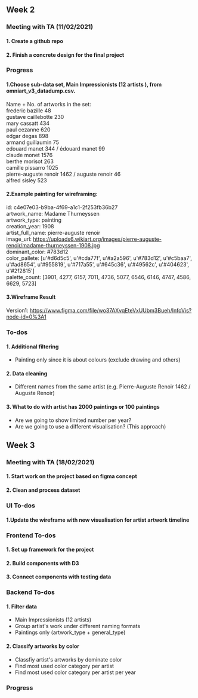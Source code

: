 ## Week 2
### Meeting with TA (11/02/2021)
#### 1. Create a github repo
#### 2. Finish a concrete design for the final project

### Progress

#### 1.Choose sub-data set, Main Impressionists (12 artists ), from omniart_v3_datadump.csv. 
Name + No. of artworks in the set:    
frederic bazille 48  
gustave caillebotte 230  
mary cassatt 434  
paul cezanne 620  
edgar degas 898  
armand guillaumin 75  
edouard manet 344 / édouard manet 99  
claude monet 1576  
berthe morisot 263    
camille pissarro 1025  
pierre-auguste renoir 1462 / auguste renoir 46  
alfred sisley 523  

#### 2.Example painting for wireframing:
id: c4e07e03-b9ba-4f69-a1c1-2f253fb36b27  
artwork_name: Madame Thurneyssen  
artwork_type: painting  
creation_year: 1908  
artist_full_name: pierre-auguste renoir  
image_url: https://uploads6.wikiart.org/images/pierre-auguste-renoir/madame-thurneyssen-1908.jpg  
dominant_color: #783d12  
color_pallete: [u'#d6d5c5', u'#cda77f', u'#a2a596', u'#783d12', u'#c5baa7', u'#ad8654', u'#955819', u'#717a55', u'#645c36', u'#49562c', u'#404623', u'#2f2815']  
palette_count: [3901, 4277, 6157, 7011, 4736, 5077, 6546, 6146, 4747, 4586, 6629, 5723]  


#### 3.Wireframe Result
Version1: https://www.figma.com/file/wo37AXvqEteVxUUbm3Bueh/InfoVis?node-id=0%3A1

### To-dos
#### 1. Additional filtering
- Painting only since it is about colours (exclude drawing and others)

#### 2. Data cleaning
- Different names from the same artist (e.g. Pierre-Auguste Renoir 1462 / Auguste Renoir)

#### 3. What to do with artist has 2000 paintings or 100 paintings
- Are we going to show limited number per year?
- Are we going to use a different visualisation? (This approach)


## Week 3
### Meeting with TA (18/02/2021)
#### 1. Start work on the project based on figma concept
#### 2. Clean and process dataset


### UI To-dos
#### 1.Update the wireframe with new visualisation for artist artwork timeline


### Frontend To-dos
#### 1. Set up framework for the project
#### 2. Build components with D3
#### 3. Connect components with testing data


### Backend To-dos
#### 1. Filter data
- Main Impressionists (12 artists)
- Group artist's work under different naming formats
- Paintings only (artwork_type + general_type)
#### 2. Classify artworks by color
- Classfiy artist's artworks by dominate color 
- Find most used color category per artist
- Find most used color category per artist per year


### Progress

